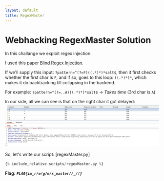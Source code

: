 ```yaml
---
layout: default
title: RegexMaster
---
```


# Webhacking RegexMaster Solution

In this challange we exploit regex injection.

I used this paper [Blind Regex Injection](https://diary.shift-js.info/blind-regular-expression-injection/).

If we'll supply this input: `?pattern=^(?=F)((.*)*)*salt$`, then it first checks whether the first char is `F`, and if so, goes to this loop: `((.*)*)*`, which makes it do backtracking till collapsing in the backend. 

For example: `?pattern=^(?=..A)((.*)*)*salt$` -> *Takes time* (3rd char is `A`)

In our side, all we can see is that on the right char it got delayed:
![Burp image](./images/RegexMaster_burp.png)

So, let's write our script: [regexMaster.py]
```scripts/regexMaster.py
{% include_relative scripts/regexMaster.py %}
```



**Flag:** ***`FLAG{im_r/e/g/e/x_master//_//}`*** 

